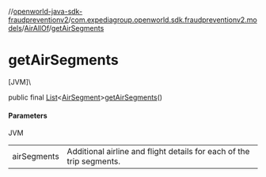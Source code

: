 //[openworld-java-sdk-fraudpreventionv2](../../../index.md)/[com.expediagroup.openworld.sdk.fraudpreventionv2.models](../index.md)/[AirAllOf](index.md)/[getAirSegments](get-air-segments.md)

# getAirSegments

[JVM]\

public final [List](https://docs.oracle.com/javase/8/docs/api/java/util/List.html)&lt;[AirSegment](../-air-segment/index.md)&gt;[getAirSegments](get-air-segments.md)()

#### Parameters

JVM

| | |
|---|---|
| airSegments | Additional airline and flight details for each of the trip segments. |
